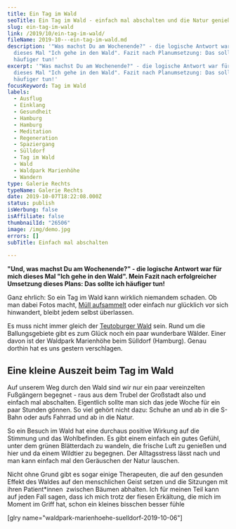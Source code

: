 ```yaml
---
title: Ein Tag im Wald
seoTitle: Ein Tag im Wald - einfach mal abschalten und die Natur genießen
slug: ein-tag-im-wald
link: /2019/10/ein-tag-im-wald/
fileName: 2019-10---ein-tag-im-wald.md
description: '"Was machst Du am Wochenende?" - die logische Antwort war für mich
  dieses Mal "Ich gehe in den Wald". Fazit nach Planumsetzung: Das sollte ich
  häufiger tun!'
excerpt: '"Was machst Du am Wochenende?" - die logische Antwort war für mich
  dieses Mal "Ich gehe in den Wald". Fazit nach Planumsetzung: Das sollte ich
  häufiger tun!'
focusKeyword: Tag im Wald
labels:
  - Ausflug
  - Einklang
  - Gesundheit
  - Hamburg
  - Hamburg
  - Meditation
  - Regeneration
  - Spaziergang
  - Sülldorf
  - Tag im Wald
  - Wald
  - Waldpark Marienhöhe
  - Wandern
type: Galerie Rechts
typeName: Galerie Rechts
date: 2019-10-07T18:22:08.000Z
status: publish
isWerbung: false
isAffiliate: false
thumbnailId: "26506"
image: /img/demo.jpg
errors: []
subTitle: Einfach mal abschalten
  
---
```


**"Und, was machst Du am Wochenende?" - die logische Antwort war für mich dieses
Mal "Ich gehe in den Wald". Mein Fazit nach erfolgreicher Umsetzung dieses
Plans: Das sollte ich häufiger tun!**

Ganz ehrlich: So ein Tag im Wald kann wirklich niemandem schaden. Ob man dabei
Fotos macht,
[Müll aufsammelt](/2019/09/umweltaktivist-waechter-des-waldes-florian-fruechel-interview/)
oder einfach nur glücklich vor sich hinwandert, bleibt jedem selbst überlassen.

Es muss nicht immer gleich der [Teutoburger Wald](/2019/08/teutoburger-wald/)
sein. Rund um die Ballungsgebiete gibt es zum Glück noch ein paar wunderbare
Wälder. Einer davon ist der Waldpark Marienhöhe beim Sülldorf (Hamburg). Genau
dorthin hat es uns gestern verschlagen.

## Eine kleine Auszeit beim Tag im Wald

Auf unserem Weg durch den Wald sind wir nur ein paar vereinzelten Fußgängern
begegnet - raus aus dem Trubel der Großstadt also und einfach mal abschalten.
Eigentlich sollte man sich das jede Woche für ein paar Stunden gönnen. So viel
gehört nicht dazu: Schuhe an und ab in die S-Bahn oder aufs Fahrrad und ab in
die Natur.

So ein Besuch im Wald hat eine durchaus positive Wirkung auf die Stimmung und
das Wohlbefinden. Es gibt einem einfach ein gutes Gefühl, unter dem grünen
Blätterdach zu wandeln, die frische Luft zu genießen und hier und da einem
Wildtier zu begegnen. Der Alltagsstress lässt nach und man kann einfach mal den
Geräuschen der Natur lauschen.

Nicht ohne Grund gibt es sogar einige Therapeuten, die auf den gesunden Effekt
des Waldes auf den menschlichen Geist setzen und die Sitzungen mit ihren
Patient\*innen  zwischen Bäumen abhalten. Ich für meinen Teil kann auf jeden
Fall sagen, dass ich mich trotz der fiesen Erkältung, die mich im Moment im
Griff hat, schon ein kleines bisschen besser fühle

[glry name="waldpark-marienhoehe-suelldorf-2019-10-06"]

  